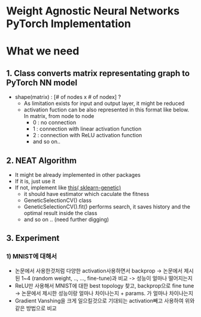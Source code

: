 # Weight Agnostic Neural Networks PyTorch Implementation



# What we need

## 1. Class converts matrix representating graph to PyTorch NN model

- shape(matrix) : [# of nodes x # of nodex] ?
  - As limitation exists for input and output layer, it might be reduced
  - activation fuction can be also represented in this format like below. In matrix, from node to node
    - 0 : no connection 
    - 1 : connection with linear activation function
    - 2 : connection with ReLU activation function
    - and so on..

## 2. NEAT Algorithm

- It might be already implemented in other packages
- If it is, just use it
- If not, implement like [this( sklearn-genetic)](https://pypi.org/project/sklearn-genetic/)
  - it should have estimator which caculate the fitness
  - GeneticSelectionCV() class 
  - GeneticSelectionCV().fit() performs search, it saves history and the optimal result inside the class
  - and so on .. (need further digging)
  

## 3. Experiment

### 1) MNIST에 대해서 

- 논문에서 사용한것처럼 다양한 activation사용하면서 backprop -> 논문에서 제시된 1~4 (random weight, .., ..., fine-tune)과 비교 -> 성능이 얼마나 떨어지는지
- ReLU만 사용해서 MNIST에 대한 best topology 찾고, backprop으로 fine tune -> 논문에서 제시한 성능이랑 얼마나 차이나는지 + params. 가 얼마나 차이나는지
- Gradient Vanshing을 크게 일으킬것으로 기대되는 activation빼고 사용하여 위와 같은 방법으로 비교




